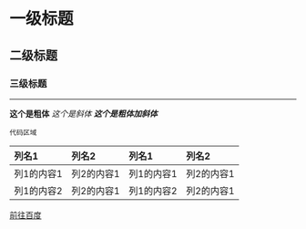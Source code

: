 

# 一级标题
## 二级标题
### 三级标题

---


**这个是粗体**
*这个是斜体*
***这个是粗体加斜体***



```
代码区域
```

|列名1|列名2|列名1|列名2|
|:---|:---|:---|:---|
|列1的内容1|列2的内容1|列1的内容1|列2的内容1|
|列1的内容2|列2的内容1|列1的内容2|列2的内容1|


[前往百度](https://www.baidu.com)
